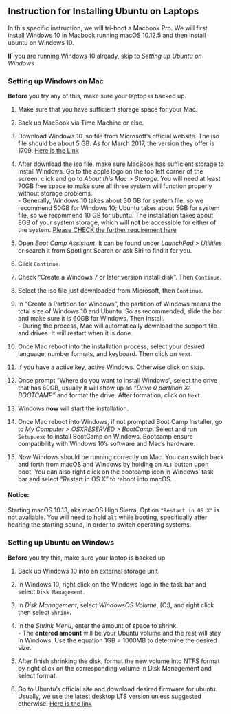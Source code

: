 ## Instruction for Installing Ubuntu on Laptops 

In this specific instruction, we will tri-boot a Macbook Pro. 
We will first install Windows 10 in Macbook running macOS 10.12.5 and then install ubuntu on Windows 10.

**IF** you are running Windows 10 already, skip to _Setting up Ubuntu on Windows_

### Setting up Windows on Mac
**Before** you try any of this, make sure your laptop is backed up.

1. Make sure that you have sufficient storage space for your Mac.

2. Back up MacBook via Time Machine or else.

3. Download Windows 10 iso file from Microsoft’s official website. The iso file should be about 5 GB. As for March 2017, the version they offer is 1709. [Here is the Link](https://www.microsoft.com/en-us/software-download/windows10ISO)

4. After download the iso file, make sure MacBook has sufficient storage to install Windows. Go to the apple logo on the top left corner of the screen, click and go to _About this Mac > Storage_. You will need at least 70GB free space to make sure all three system will function properly without storage problems.
<br />- Generally, Windows 10 takes about 30 GB for system file, so we recommend 50GB for Windows 10; Ubuntu takes about 5GB for system file, so we recommend 10 GB for ubuntu. The installation takes about 8GB of your system storage, which will **not** be accessible for either of the system. [Please CHECK the further requirement here](https://support.apple.com/en-us/HT201468)

5. Open _Boot Camp Assistant_. It can be found under _LaunchPad > Utilities_ or search it from Spotlight Search or ask Siri to find it for you.

6. Click `Continue`.


7. Check “Create a Windows 7 or later version install disk”. Then `Continue`.


8. Select the iso file just downloaded from Microsoft, then `Continue`.

9. In “Create a Partition for Windows”, the partition of Windows means the total size of Windows 10 and Ubuntu. So as recommended, slide the bar and make sure it is 60GB for Windows. Then Install. <br />- During the process, Mac will automatically download the support file and drives. It will restart when it is done.

10. Once Mac reboot into the installation process, select your desired language, number formats, and keyboard. Then click on `Next`.

11. If you have a active key, active Windows. Otherwise click on `Skip`.

12. Once prompt “Where do you want to install Windows”, select the drive that has 60GB, usually it will show up as _“Drive 0 partition X: BOOTCAMP”_ and format the drive. After formation, click on `Next`.

13. Windows **now** will start the installation.

14. Once Mac reboot into Windows, if not prompted Boot Camp Installer, go to _My Computer > OSXRESERVED > BootCamp_. Select and run `Setup.exe` to install BootCamp on Windows. Bootcamp ensure compatibility with Windows 10’s software and Mac’s hardware.

15. Now Windows should be running correctly on Mac. You can switch back and forth from macOS and Windows by holding on `ALT` button upon boot. You can also right click on the bootcamp icon in Windows’ task bar and select “Restart in OS X” to reboot into macOS.

#### **Notice:**
Starting macOS 10.13, aka macOS High Sierra, Option `"Restart in OS X"` is not avaliable. You will need to hold `alt` while booting, specifically after hearing the starting sound, in order to switch operating systems.

### Setting up Ubuntu on Windows
**Before** you try this, make sure your laptop is backed up

1. Back up Windows 10 into an external storage unit.

2. In Windows 10, right click on the Windows logo in the task bar and select `Disk Management`.

3. In _Disk Management_, select _WindowsOS Volume_, (C:), and right click then select `Shrink`.

4. In the _Shrink Menu_, enter the amount of space to shrink.
<br />- The **entered amount** will be your Ubuntu volume and the rest will stay in Windows. Use the equation 1GB = 1000MB to determine the desired size.

5. After finish shrinking the disk, format the new volume into NTFS format by right click on the corresponding volume in Disk Management and select format.

6. Go to Ubuntu’s official site and download desired firmware for ubuntu. Usually, we use the latest desktop LTS version unless suggested otherwise. [Here is the link](https://www.ubuntu.com/download/desktop)
